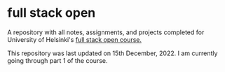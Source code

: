 # full stack open

A repository with all notes, assignments, and projects completed for University of Helsinki's [full stack open course.](https://fullstackopen.com/en/)

This repository was last updated on 15th December, 2022. I am currently going through part 1 of the course. 

